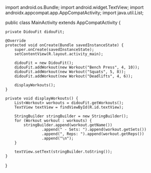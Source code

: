import android.os.Bundle;
import android.widget.TextView;
import androidx.appcompat.app.AppCompatActivity;
import java.util.List;

public class MainActivity extends AppCompatActivity {

    private DidouFit didouFit;

    @Override
    protected void onCreate(Bundle savedInstanceState) {
        super.onCreate(savedInstanceState);
        setContentView(R.layout.activity_main);

        didouFit = new DidouFit();
        didouFit.addWorkout(new Workout("Bench Press", 4, 10));
        didouFit.addWorkout(new Workout("Squats", 5, 8));
        didouFit.addWorkout(new Workout("Deadlifts", 4, 6));

        displayWorkouts();
    }

    private void displayWorkouts() {
        List<Workout> workouts = didouFit.getWorkouts();
        TextView textView = findViewById(R.id.textView);

        StringBuilder stringBuilder = new StringBuilder();
        for (Workout workout : workouts) {
            stringBuilder.append(workout.getName())
                    .append(" - Sets: ").append(workout.getSets())
                    .append(", Reps: ").append(workout.getReps())
                    .append("\n");
        }

        textView.setText(stringBuilder.toString());
    }
}
